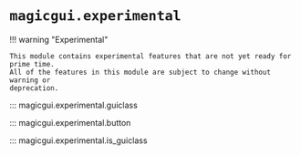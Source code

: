 # `magicgui.experimental`

!!! warning "Experimental"

    This module contains experimental features that are not yet ready for prime time.
    All of the features in this module are subject to change without warning or
    deprecation.

::: magicgui.experimental.guiclass

::: magicgui.experimental.button

::: magicgui.experimental.is_guiclass
